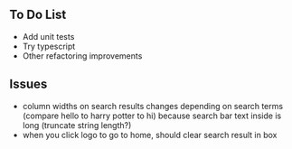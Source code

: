 ## To Do List

- Add unit tests
- Try typescript
- Other refactoring improvements



## Issues
- column widths on search results changes depending on search terms (compare hello to harry potter to hi) because search bar text inside is long (truncate string length?)
- when you click logo to go to home, should clear search result in box
